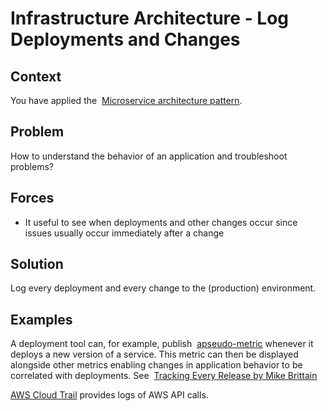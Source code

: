 [comment]: [Architecture](ReadMe.MD)

Infrastructure Architecture - Log Deployments and Changes
=======================================================

Context
-------

You have applied the  [Microservice architecture pattern](https://microservices.io/patterns/microservices.html).

Problem
-------

How to understand the behavior of an application and troubleshoot problems?

Forces
------

-   It useful to see when deployments and other changes occur since issues usually occur immediately after a change

Solution
--------

Log every deployment and every change to the (production) environment.

Examples
--------

A deployment tool can, for example, publish  [apseudo-metric](https://microservices.io/patterns/observability/application-metrics.html) whenever it deploys a new version of a service. This metric can then be displayed alongside other metrics enabling changes in application behavior to be correlated with deployments. See  [Tracking Every Release by Mike Brittain](https://codeascraft.com/2010/12/08/track-every-release/)

[AWS Cloud Trail](https://aws.amazon.com/cloudtrail/) provides logs of AWS API calls.

